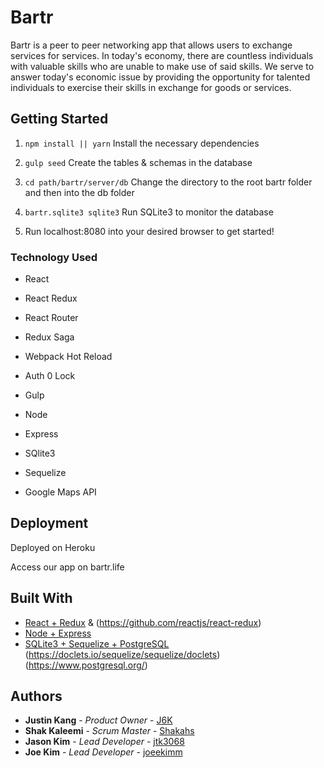 # Bartr

Bartr is a peer to peer networking app that allows users to exchange services for services. In today's economy, there are countless individuals with valuable skills who are unable to make use of said skills. We serve to answer today's economic issue by providing the opportunity for talented individuals to exercise their skills in exchange for goods or services.

## Getting Started

1) `npm install || yarn` Install the necessary dependencies

2) `gulp seed` Create the tables & schemas in the database

3) `cd path/bartr/server/db` Change the directory to the root bartr folder and then into the db folder

4) `bartr.sqlite3 sqlite3` Run SQLite3 to monitor the database

5) Run localhost:8080 into your desired browser to get started!

### Technology Used

- React

- React Redux

- React Router

- Redux Saga

- Webpack Hot Reload

- Auth 0 Lock

- Gulp

- Node

- Express

- SQlite3

- Sequelize

- Google Maps API

## Deployment

Deployed on Heroku

Access our app on bartr.life

## Built With

* [React + Redux](https://facebook.github.io/react/docs/hello-world.html) & (https://github.com/reactjs/react-redux)
* [Node + Express](https://expressjs.com/)
* [SQLite3 + Sequelize + PostgreSQL](https://www.sqlite.org/) (https://doclets.io/sequelize/sequelize/doclets) (https://www.postgresql.org/)

## Authors

* **Justin Kang** - *Product Owner* - [J6K](https://github.com/j6k)
* **Shak Kaleemi** - *Scrum Master* - [Shakahs](https://github.com/shakahs)
* **Jason Kim** - *Lead Developer* - [jtk3068](https://github.com/jtk3068)
* **Joe Kim** - *Lead Developer* - [joeekimm](https://github.com/joeekimm)
